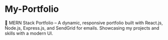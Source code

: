 # My-Portfolio
🚀 MERN Stack Portfolio – A dynamic, responsive portfolio built with React.js, Node.js, Express.js, and SendGrid for emails. Showcasing my projects and skills with a modern UI.
